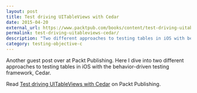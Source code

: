 ```yaml
---
layout: post
title: Test driving UITableViews with Cedar
date: 2015-04-20
external_url: https://www.packtpub.com/books/content/test-driving-uitableviews-cedar
permalink: test-driving-uitableviews-cedar/
description: "Two different approaches to testing tables in iOS with behavior-driven testing framework, Cedar."
category: testing-objective-c
---
```


Another guest post over at Packt Publishing. Here I dive into two different approaches to testing tables in iOS with the behavior-driven testing framework, Cedar.

Read [Test driving UITableViews with Cedar](https://www.packtpub.com/books/content/test-driving-uitableviews-cedar) on Packt Publishing.
